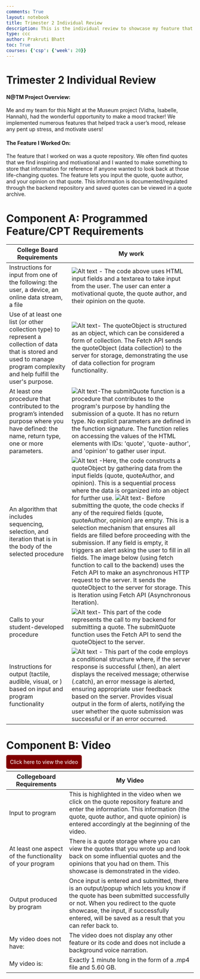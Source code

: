 ```yaml
---
comments: True
layout: notebook
title: Trimester 2 Individual Review
description: This is the individual review to showcase my feature that follows collegeboard guidelines for trimester 2.
type: ccc
author: Prakruti Bhatt
toc: True
courses: {'csp': {'week': 20}}
---
```


# **Trimester 2 Individual Review**

#### N@TM Project Overview:
Me and my team for this Night at the Museum project (Vidha, Isabelle, Hannah), had the wonderful opportunity to make a mood tracker! We implemented numerous features that helped track a user’s mood, release any pent up stress, and motivate users! 

#### The Feature I Worked On:
The feature that I worked on was a quote repository. We often find quotes that we find inspiring and motivational and I wanted to make something to store that information for reference if anyone wanted to look back at those life-changing quotes. The feature lets you input the quote, quote author, and your opinion on that quote. This information is documented/regulated through the backend repository and saved quotes can be viewed in a quote archive. 

# Component A: Programmed Feature/CPT Requirements

| College Board Requirements  | My work  |
|----------|----------|
| Instructions for input from one of the following: the user, a device, an online data stream, a file |![Alt text](/pb2csp/images/blog1.png) - The code above uses HTML input fields and a textarea to take input from the user. The user can enter a motivational quote, the quote author, and their opinion on the quote. |
| Use of at least one list (or other collection type) to represent a collection of data that is stored and used to manage program complexity and help fulfill the user's purpose. |![Alt text](/pb2csp/images/blog2.png)- The quoteObject is structured as an object, which can be considered a form of collection. The Fetch API sends the quoteObject (data collection) to the server for storage, demonstrating the use of data collection for program functionality. |
| At least one procedure that contributed to the program’s intended purpose where you have defined: the name, return type, one or more parameters. |![Alt text](/pb2csp/images/blog3.png)-The submitQuote function is a procedure that contributes to the program's purpose by handling the submission of a quote. It has no return type. No explicit parameters are defined in the function signature. The function relies on accessing the values of the HTML elements with IDs: 'quote', 'quote-author', and 'opinion' to gather user input.|
| An algorithm that includes sequencing, selection, and iteration that is in the body of the selected procedure	| ![Alt text](/pb2csp/images/blog4.png) -Here, the code constructs a quoteObject by gathering data from the input fields (quote, quoteAuthor, and opinion). This is a sequential process where the data is organized into an object for further use. ![Alt text](/pb2csp/images/blog5.png)- Before submitting the quote, the code checks if any of the required fields (quote, quoteAuthor, opinion) are empty. This is a selection mechanism that ensures all fields are filled before proceeding with the submission. If any field is empty, it triggers an alert asking the user to fill in all fields. The image below (using fetch function to call to the backend) uses the Fetch API to make an asynchronous HTTP request to the server. It sends the quoteObject to the server for storage. This is Iteration using Fetch API (Asynchronous Iteration). |
| Calls to your student-developed procedure|![Alt text](/pb2csp/images/blog6.png)- This part of the code represents the call to my backend for submitting a quote. The submitQuote function uses the Fetch API to send the quoteObject to the server. |
| Instructions for output (tactile, audible, visual, or ) based on input and program functionality | ![Alt text](/pb2csp/images/blog7.png) - This part of the code employs a conditional structure where, if the server response is successful (.then), an alert displays the received message; otherwise (.catch), an error message is alerted, ensuring appropriate user feedback based on the server. Provides visual output in the form of alerts, notifying the user whether the quote submission was successful or if an error occurred. |

# Component B: Video
<a href="https://drive.google.com/file/d/19kuanAAeSlkN07fHxQ5Xv6tLIF8bXCJp/view?usp=sharing" class="button" style="padding: 10px; background-color: #800000; color: #fff; text-decoration: none; border-radius: 5px;">Click here to view the video</a>

| Collegeboard Requirements | My Video |
|----------|----------|
| Input to program | This is highlighted in the video when we click on the quote repository feature and enter the information. This information (the quote, quote author, and quote opinion) is entered accordingly at the beginning of the video. |
| At least one aspect of the functionality of your program | There is a quote storage where you can view the quotes that you wrote up and look back on some influential quotes and the opinions that you had on them. This showcase is demonstrated in the video.|
| Output produced by program | Once input is entered and submitted, there is an output/popup which lets you know if the quote has been submitted successfully or not. When you redirect to the quote showcase, the input, if successfully entered, will be saved as a result that you can refer back to. |
| My video does not have: | The video does not display any other feature or its code and does not include a background voice narration. |
| My video is: | Exactly 1 minute long in the form of a .mp4 file and 5.60 GB. |





